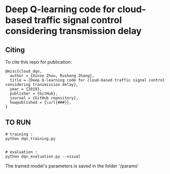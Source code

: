 # Deep Q-learning code for cloud-based traffic signal control considering transmission delay

## Citing
To cite this repo for publication:
```
@misc{cloud_dqn,
  author = {Xinze Zhou, Rusheng Zhang},
  title = {Deep Q-learning code for cloud-based traffic signal control considering transmission delay},
  year = {2019},
  publisher = {GitHub},
  journal = {GitHub repository},
  howpublished = {\url{###}},
}
```

## TO RUN

```
# training : 
python dqn_training.py


# evaluation :
python dqn_evaluation.py --visual

```

The trained model's parameters is saved in the folder '/params'

